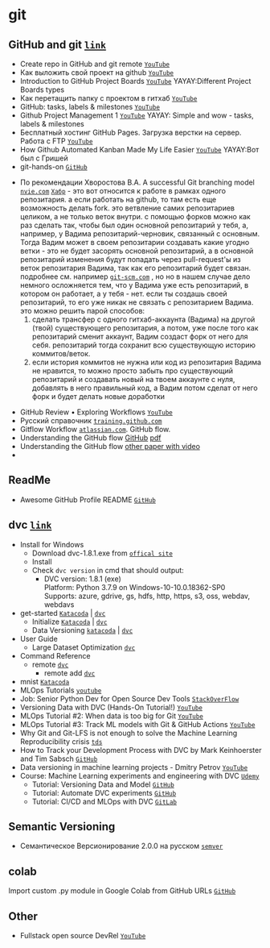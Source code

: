 # git
## GitHub and git [`link`](https://git-scm.com)
- Create repo in GitHub and git remote  [`YouTube`](https://youtu.be/kLKBcPonMYw?t=675)
- Как выложить свой проект на github [`YouTube`](https://youtu.be/CUDgSbaYGx4)
- Introduction to GitHub Project Boards [`YouTube`](https://youtu.be/idZyqNIrt84) YAYAY:Different Project Boards types
- Как перетащить папку с проектом в гитхаб [`YouTube`](https://youtu.be/mGLVGBBmqIc)
- GitHub: tasks, labels & milestones [`YouTube`](https://youtu.be/ukYSRu4k0gs)
- Github Project Management 1 [`YouTube`](https://youtu.be/RXEy6CFu9Hk) YAYAY: Simple and wow - tasks, labels & milestones
- Бесплатный хостинг GitHub Pages. Загрузка верстки на сервер. Работа с FTP [`YouTube`](https://youtu.be/84cyW2R9WWo)
- How Github Automated Kanban Made My Life Easier [`YouTube`](https://youtu.be/qRdht9CS_No) YAYAY:Вот был с Гришей
- git-hands-on [`GitHub`](https://github.com/dahlbyk/git-hands-on)
+ По рекомендации Хворостова В.А. A successful Git branching model [`nvie.com`](https://nvie.com/posts/a-successful-git-branching-model/) [`Хабр`](https://habr.com/ru/post/106912/) - это вот относится к работе в рамках одного репозитария. а если работать на github, то там есть еще возможность делать fork. это ветвление самих репозитариев целиком, а не только веток внутри. с помощью форков можно как раз сделать так, чтобы был один основной репозитарий у тебя, а, например, у Вадима репозитарий-черновик, связанный с основным. Тогда Вадим может в своем репозитарии создавать какие угодно ветки - это не будет засорять основной репозитарий, а в основной репозитарий изменения будут попадать через pull-request'ы из веток репозитария Вадима, так как его репозитарий будет связан. подробнее см. например [`git-scm.com`](https://git-scm.com/book/ru/v2/GitHub-Внесение-собственного-вклада-в-проекты) , но но в нашем случае дело немного осложняется тем, что у Вадима уже есть репозитарий, в котором он работает, а у тебя - нет. если ты создашь своей репозитарий, то его уже никак не связать с репозитарием Вадима. это можно решить парой способов:
  1. сделать трансфер с одного гитхаб-аккаунта (Вадима) на другой (твой) существующего репозитария, а потом, уже после того как репозитарий сменит аккаунт, Вадим создаст форк от него для себя. репозитарий тогда сохранит всю существующую историю коммитов/веток.
  2. если история коммитов не нужна или код из репозитария Вадима не нравится, то можно просто забыть про существующий репозитарий и создавать новый на твоем аккаунте с нуля, добавлять в него правильный код, а Вадим потом сделат от него форк и будет делать новые доработки
- GitHub Review • Exploring Workflows [`YouTube`](https://youtu.be/EwWZbyjDs9c)
- Русский справочник [`training.github.com`](https://training.github.com/downloads/ru/github-git-cheat-sheet/)
- Gitflow Workflow [`atlassian.com`](https://www.atlassian.com/git/tutorials/comparing-workflows/gitflow-workflow). 
GitHub flow. 
- Understanding the GitHub flow [GitHub](https://guides.github.com/introduction/flow/) [pdf](https://guides.github.com/pdfs/githubflow-online.pdf)
- Understanding the GitHub flow [other paper with video](https://blog.sashido.io/the-github-flow-tips-and-tricks/)
- 

## ReadMe
- Awesome GitHub Profile README [`GitHub`](https://github.com/abhisheknaiidu/awesome-github-profile-readme)

## dvc [`link`](https://www.dvc.org)
- Install for Windows 
  - Download dvc-1.8.1.exe from [`offical site`](https://dvc.org/)
  - Install
  - Check `dvc version` in cmd that should output:
    - DVC version: 1.8.1 (exe)  
      Platform: Python 3.7.9 on Windows-10-10.0.18362-SP0  
      Supports: azure, gdrive, gs, hdfs, http, https, s3, oss, webdav, webdavs
- get-started [`Katacoda`](https://katacoda.com/dvc/courses/get-started) | [`dvc`](https://dvc.org/doc/start)
  - Initialize [`Katacoda`](https://katacoda.com/dvc/courses/get-started) | [`dvc`](https://dvc.org/doc/start)
  - Data Versioning [`katacoda`](https://katacoda.com/dvc/courses/get-started/versioning) | [`dvc`](https://dvc.org/doc/start/data-versioning)
- User Guide
  - Large Dataset Optimization [`dvc`](https://dvc.org/doc/user-guide/large-dataset-optimization)
- Command Reference
  - remote [`dvc`](https://dvc.org/doc/command-reference/remote)
    - remote add [`dvc`](https://dvc.org/doc/command-reference/remote/add)
- mnist [`Katacoda`](https://katacoda.com/dvc/courses/tutorials/mnist)
- MLOps Tutorials [`youtube`](https://www.youtube.com/playlist?list=PL7WG7YrwYcnDBDuCkFbcyjnZQrdskFsBz)
- Job: Senior Python Dev for Open Source Dev Tools [`StackOverFlow`](https://stackoverflow.com/jobs/446359/senior-python-dev-for-open-source-dev-tools-iterative-inc)
- Versioning Data with DVC (Hands-On Tutorial!) [`YouTube`](https://youtu.be/kLKBcPonMYw)
- MLOps Tutorial #2: When data is too big for Git [`YouTube`](https://youtu.be/kZKAuShWF0s) 
- MLOps Tutorial #3: Track ML models with Git & GitHub Actions [`YouTube`](https://youtu.be/xPncjKH6SPk)
- Why Git and Git-LFS is not enough to solve the Machine Learning Reproducibility crisis [`tds`](https://towardsdatascience.com/why-git-and-git-lfs-is-not-enough-to-solve-the-machine-learning-reproducibility-crisis-f733b49e96e8)
- How to Track your Development Process with DVC by Mark Keinhoerster and Tim Sabsch [`GitHub`](https://youtu.be/oF0qk3Q7g4E)
- Data versioning in machine learning projects - Dmitry Petrov [`YouTube`](https://youtu.be/BneW7jgB298)
- Course: Machine Learning experiments and engineering with DVC [`Udemy`](https://www.udemy.com/course/machine-learning-experiments-and-engineering-with-dvc/)
  - Tutorial: Versioning Data and Model [`GitHub`](https://github.com/mlrepa/dvc-2-data-versioning/blob/master/dvc-2-data-versioning.ipynb)
  - Tutorial: Automate DVC experiments [`GitHub`](https://github.com/mlrepa/dvc-3-automate-experiments)
  - Tutorial: CI/CD and MLOps with DVC [`GitLab`](https://gitlab.com/mlrepa/course-dvc-mlops/dvc-4-ci-mlops)
 

## Semantic Versioning
+ Семантическое Версионирование 2.0.0 на русском [`semver`](https://semver.org/lang/ru/)

## colab
Import custom .py module in Google Colab from GitHub URLs [`GitHub`](https://changhsinlee.com/colab-import-python/)

## Other
- Fullstack open source DevRel [`YouTube`](https://www.youtube.com/c/eddiejaoude/videos)

